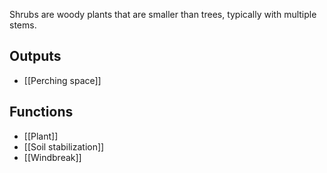 Shrubs are woody plants that are smaller than trees, typically with multiple stems.

## Outputs
- [[Perching space]]
## Functions
- [[Plant]]
- [[Soil stabilization]]
- [[Windbreak]]
